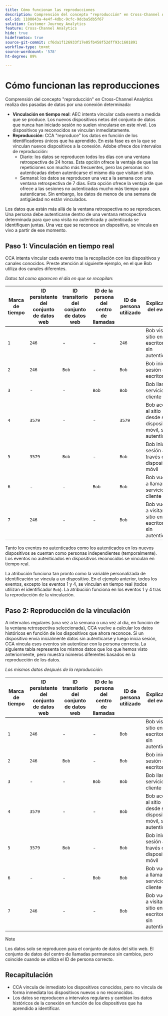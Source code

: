 ```yaml
---
title: Cómo funcionan las reproducciones
description: Comprensión del concepto "reproducción" en Cross-Channel Analytics
exl-id: 1100043a-4e4f-4dbc-9cfc-9dcba5db5f67
solution: Customer Journey Analytics
feature: Cross-Channel Analytics
hide: true
hidefromtoc: true
source-git-commit: cf6da1f126933f17e05fb458f52dff93c1601891
workflow-type: tm+mt
source-wordcount: '578'
ht-degree: 89%

---
```


# Cómo funcionan las reproducciones

Comprensión del concepto &quot;reproducción&quot; en Cross-Channel Analytics realiza dos pasadas de datos por una conexión determinada:

* **Vinculación en tiempo real**: AEC intenta vincular cada evento a medida que se produce. Los nuevos dispositivos netos del conjunto de datos que nunca han iniciado sesión no suelen vincularse en este nivel. Los dispositivos ya reconocidos se vinculan inmediatamente.
* **Reproducción**: CCA &quot;reproduce&quot; los datos en función de los identificadores únicos que ha aprendido. En esta fase es en la que se vinculan nuevos dispositivos a la conexión. Adobe ofrece dos intervalos de reproducción:
   * Diario: los datos se reproducen todos los días con una ventana retrospectiva de 24 horas. Esta opción ofrece la ventaja de que las repeticiones son mucho más frecuentes, pero las personas no autenticadas deben autenticarse el mismo día que visitan el sitio.
   * Semanal: los datos se reproducen una vez a la semana con una ventana retrospectiva de 7 días. Esta opción ofrece la ventaja de que ofrece a las sesiones no autenticadas mucho más tiempo para autenticarse. Sin embargo, los datos de menos de una semana de antigüedad no están vinculados.

Los datos que están más allá de la ventana retrospectiva no se reproducen. Una persona debe autenticarse dentro de una ventana retrospectiva determinada para que una visita no autenticada y autenticada se identifiquen juntas. Una vez que se reconoce un dispositivo, se vincula en vivo a partir de ese momento.

## Paso 1: Vinculación en tiempo real

CCA intenta vincular cada evento tras la recopilación con los dispositivos y canales conocidos. Preste atención al siguiente ejemplo, en el que Bob utiliza dos canales diferentes.

*Datos tal como aparecen el día en que se recopilan:*

| Marca de tiempo | ID persistente del conjunto de datos web | ID transitorio del conjunto de datos web | ID de la persona del centro de llamadas | ID de persona utilizado | Explicación del evento | Métrica de personas (acumulativa) |
| --- | --- | --- | --- | --- | --- | --- |
| `1` | `246` | - | - | `246` | Bob visita el sitio en su escritorio, sin autenticarse | `1` (246) |
| `2` | `246` | `Bob` | - | `Bob` | Bob inicia sesión en el escritorio | `2` (246 y Bob) |
| `3` | - | - | `Bob` | `Bob` | Bob llama al servicio al cliente | `2` (246 y Bob) |
| `4` | `3579` | - | - | `3579` | Bob accede al sitio desde su dispositivo móvil, sin autenticarse | `3` (246, Bob y 3579) |
| `5` | `3579` | `Bob` | - | `Bob` | Bob inicia sesión a través de un dispositivo móvil | `3` (246, Bob y 3579) |
| `6` | - | - | `Bob` | `Bob` | Bob vuelve a llamar al servicio al cliente | `3` (246, Bob y 3579) |
| `7` | `246` | - | - | `Bob` | Bob vuelve a visitar el sitio en su escritorio, sin autenticarse | `3` (246, Bob y 3579) |

Tanto los eventos no autenticados como los autenticados en los nuevos dispositivos se cuentan como personas independientes (temporalmente). Los eventos no autenticados en dispositivos reconocidos se vinculan en tiempo real.

La atribución funciona tan pronto como la variable personalizada de identificación se vincula a un dispositivo. En el ejemplo anterior, todos los eventos, excepto los eventos 1 y 4, se vinculan en tiempo real (todos utilizan el identificador `Bob`). La atribución funciona en los eventos 1 y 4 tras la reproducción de la vinculación.

## Paso 2: Reproducción de la vinculación

A intervalos regulares (una vez a la semana o una vez al día, en función de la ventana retrospectiva seleccionada), CCA vuelve a calcular los datos históricos en función de los dispositivos que ahora reconoce. Si un dispositivo envía inicialmente datos sin autenticarse y luego inicia sesión, CCA vincula esos eventos sin autenticar con la persona correcta. La siguiente tabla representa los mismos datos que los que hemos visto anteriormente, pero muestra números diferentes basados en la reproducción de los datos.

*Los mismos datos después de la reproducción:*

| Marca de tiempo | ID persistente del conjunto de datos web | ID transitorio del conjunto de datos web | ID de la persona del centro de llamadas | ID de persona utilizado | Explicación del evento | Métrica de personas (acumulativa) |
| --- | --- | --- | --- | --- | --- | --- |
| `1` | `246` | - | - | `Bob` | Bob visita el sitio en su escritorio, sin autenticarse | `1` (Bob) |
| `2` | `246` | `Bob` | - | `Bob` | Bob inicia sesión en el escritorio | `1` (Bob) |
| `3` | - | - | `Bob` | `Bob` | Bob llama al servicio al cliente | `1` (Bob) |
| `4` | `3579` | - | - | `Bob` | Bob accede al sitio desde su dispositivo móvil, sin autenticarse | `1` (Bob) |
| `5` | `3579` | `Bob` | - | `Bob` | Bob inicia sesión a través de un dispositivo móvil | `1` (Bob) |
| `6` | - | - | `Bob` | `Bob` | Bob vuelve a llamar al servicio al cliente | `1` (Bob) |
| `7` | `246` | - | - | `Bob` | Bob vuelve a visitar el sitio en su escritorio, sin autenticarse | `1` (Bob) |

>[!NOTE]
>
>Los datos solo se reproducen para el conjunto de datos del sitio web. El conjunto de datos del centro de llamadas permanece sin cambios, pero coincide cuando se utiliza el ID de persona correcto.

## Recapitulación

* CCA vincula de inmediato los dispositivos conocidos, pero no vincula de forma inmediata los dispositivos nuevos o no reconocidos.
* Los datos se reproducen a intervalos regulares y cambian los datos históricos de la conexión en función de los dispositivos que ha aprendido a identificar.
